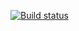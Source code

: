 [![Build status](https://ci.appveyor.com/api/projects/status/8k106ht5fnsi8f55/branch/main?svg=true)](https://ci.appveyor.com/project/xJAMSEx/pattern2/branch/main)
